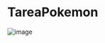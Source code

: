 # TareaPokemon
![image](https://user-images.githubusercontent.com/125912173/223233042-3df31a18-6753-47cf-8505-9eff4852a00a.png)
